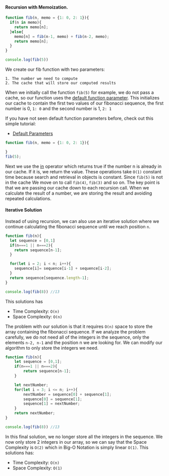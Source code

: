 #### Recursion with Memoization. 

```javascript
function fib(n, memo = {1: 0, 2: 1}){
  if(n in memo){
    return memo[n];
  }else{
    memo[n] = fib(n-1, memo) + fib(n-2, memo);
    return memo[n];
  }
}

console.log(fib(5))
```

We create our fib function with two parameters:

    1. The number we need to compute
    2. The cache that will store our computed results

When we initially call the function `fib(5)` for example, we do not pass a cache, so our function uses the [default function parameter](https://developer.mozilla.org/en-US/docs/Web/JavaScript/Reference/Functions/Default_parameters). This initializes our cache to contain the first two values of our fibonacci sequence, the first number is 0, `1: 0` and the second number is 1, `2: 1`

If you have not seen default function parameters before, check out this simple tutorial:
* [Default Parameters](https://alligator.io/js/default-function-parameters/)

```javascript
function fib(n, memo = {1: 0, 2: 1}){

}
fib(5); 
```
Next we use the [in](https://developer.mozilla.org/en-US/docs/Web/JavaScript/Reference/Operators/in) operator which returns true if the number n is already in our cache. If it is, we return the value. These operations take `O(1)` constant time because search and retrieval in objects is constant. Since `fib(5)` is not in the cache We move on to call `fib(4)`, `fib(3)` and so on. The key point is that we are passing our cache down to each recursion call. When we calculate the result of a number, we are storing the result and avoiding repeated calculations. 



#### Iterative Solution

Instead of using recursion, we can also use an iterative solution where we continue calculating the fibonacci sequence until we reach position `n`.

```javascript
function fib(n){
  let sequence = [0,1]
  if(n===1 || n===2){
    return sequence[n-1];
  }

  for(let i = 2; i < n; i++){
    sequence[i]= sequence[i-1] + sequence[i-2];
  }
  return sequence[sequence.length-1]; 
}

console.log(fib(8)) //13
```
This solutions has
* Time Complexity: `O(n)` 
* Space Complexity: `O(n)`

The problem with our solution is that it requires `O(n)` space to store the array containing the fibonacci sequence. If we analyze the problem carefully, we do not need all of the integers in the sequence, only the elements `n-2, n-1` and the position n we are looking for. We can modify our algorithm to only store the integers we need. 

```javascript
function fib(n){
    let sequence = [0,1];
    if(n===1 || n===2){
        return sequence[n-1];
    }

    let nextNumber;
    for(let i = 3; i <= n; i++){
        nextNumber = sequence[0] + sequence[1];
        sequence[0] = sequence[1];
        sequence[1] = nextNumber;
    }
    return nextNumber;
}

console.log(fib(8)) //13
```
In this final solution, we no longer store all the integers in the sequence. We now only store 2 integers in our array, so we can say that the Space Complexity is `O(2)` which in Big-O Notation is simply linear `O(1)`.
This solutions has:
* Time Complexity: `O(n)` 
* Space Complexity: `O(1)`
